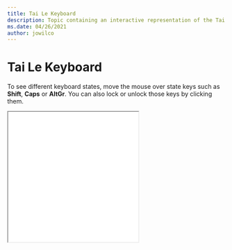 ```yaml
--- 
title: Tai Le Keyboard 
description: Topic containing an interactive representation of the Tai Le Keyboard 
ms.date: 04/26/2021 
author: jowilco 
--- 
```

 
# Tai Le Keyboard 
 
To see different keyboard states, move the mouse over state keys such as **Shift**, **Caps** or **AltGr**. You can also lock or unlock those keys by clicking them. 
 
<iframe src="kbdtaile.html" height="300"></iframe> 
